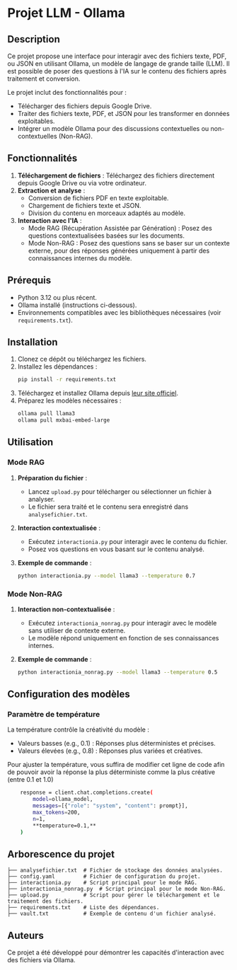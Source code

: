 
# Projet LLM - Ollama

## Description
Ce projet propose une interface pour interagir avec des fichiers texte, PDF, ou JSON en utilisant Ollama, un modèle de langage de grande taille (LLM). Il est possible de poser des questions à l'IA sur le contenu des fichiers après traitement et conversion.

Le projet inclut des fonctionnalités pour :
- Télécharger des fichiers depuis Google Drive.
- Traiter des fichiers texte, PDF, et JSON pour les transformer en données exploitables.
- Intégrer un modèle Ollama pour des discussions contextuelles ou non-contextuelles (Non-RAG).

## Fonctionnalités
1. **Téléchargement de fichiers** : Téléchargez des fichiers directement depuis Google Drive ou via votre ordinateur.
2. **Extraction et analyse** :
   - Conversion de fichiers PDF en texte exploitable.
   - Chargement de fichiers texte et JSON.
   - Division du contenu en morceaux adaptés au modèle.
3. **Interaction avec l'IA** :
   - Mode RAG (Récupération Assistée par Génération) : Posez des questions contextualisées basées sur les documents.
   - Mode Non-RAG : Posez des questions sans se baser sur un contexte externe, pour des réponses générées uniquement à partir des connaissances internes du modèle.

## Prérequis
- Python 3.12 ou plus récent.
- Ollama installé (instructions ci-dessous).
- Environnements compatibles avec les bibliothèques nécessaires (voir `requirements.txt`).

## Installation
1. Clonez ce dépôt ou téléchargez les fichiers.
2. Installez les dépendances :
   ```bash
   pip install -r requirements.txt
   ```
3. Téléchargez et installez Ollama depuis [leur site officiel](https://ollama.com/download).
4. Préparez les modèles nécessaires :
   ```bash
   ollama pull llama3
   ollama pull mxbai-embed-large
   ```

## Utilisation
### Mode RAG
1. **Préparation du fichier** :
   - Lancez `upload.py` pour télécharger ou sélectionner un fichier à analyser.
   - Le fichier sera traité et le contenu sera enregistré dans `analysefichier.txt`.

2. **Interaction contextualisée** :
   - Exécutez `interactionia.py` pour interagir avec le contenu du fichier.
   - Posez vos questions en vous basant sur le contenu analysé.

3. **Exemple de commande** :
   ```bash
   python interactionia.py --model llama3 --temperature 0.7
   ```

### Mode Non-RAG
1. **Interaction non-contextualisée** :
   - Exécutez `interactionia_nonrag.py` pour interagir avec le modèle sans utiliser de contexte externe.
   - Le modèle répond uniquement en fonction de ses connaissances internes.

2. **Exemple de commande** :
   ```bash
   python interactionia_nonrag.py --model llama3 --temperature 0.5
   ```

## Configuration des modèles
### Paramètre de température
La température contrôle la créativité du modèle :
- Valeurs basses (e.g., 0.1) : Réponses plus déterministes et précises.
- Valeurs élevées (e.g., 0.8) : Réponses plus variées et créatives.

Pour ajuster la température, vous suffira de modifier cet ligne de code afin de pouvoir avoir la réponse la plus déterministe comme la plus créative (entre 0.1 et 1.0)
```bash
    response = client.chat.completions.create(
        model=ollama_model,
        messages=[{"role": "system", "content": prompt}],
        max_tokens=200,
        n=1,
        **temperature=0.1,**
    )
```

## Arborescence du projet
```
├── analysefichier.txt  # Fichier de stockage des données analysées.
├── config.yaml         # Fichier de configuration du projet.
├── interactionia.py    # Script principal pour le mode RAG.
├── interactionia_nonrag.py  # Script principal pour le mode Non-RAG.
├── upload.py           # Script pour gérer le téléchargement et le traitement des fichiers.
├── requirements.txt    # Liste des dépendances.
├── vault.txt           # Exemple de contenu d'un fichier analysé.
```

## Auteurs
Ce projet a été développé pour démontrer les capacités d'interaction avec des fichiers via Ollama.
